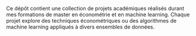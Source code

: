Ce dépôt contient une collection de projets académiques réalisés durant mes formations de master en économétrie et en machine learning. 
Chaque projet explore des techniques économétriques ou des algorithmes de machine learning appliqués à divers ensembles de données.
